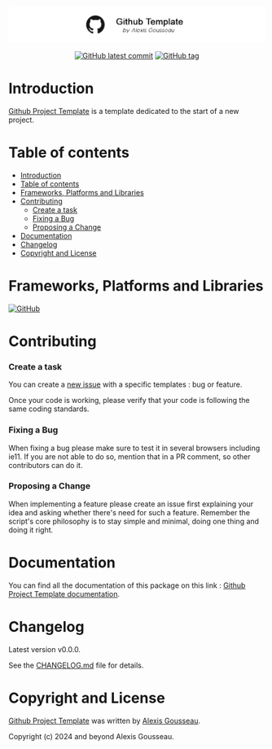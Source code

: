 <div align="center">

![Banner of the github account](./assets/images/github-visual.png)

[![GitHub latest commit](https://img.shields.io/github/last-commit/alexis-gss/github-template/develop?color=FFFFFF&style=for-the-badge)](https://github.com/alexis-gss/github-template/commit/master)
[![GitHub tag](https://img.shields.io/github/tag/alexis-gss/github-template?style=for-the-badge&color=FFFFFF)](https://github.com/alexis-gss/github-template/tags)

</div>

# Introduction
[Github Project Template](https://docs-github-template.alexis-gousseau.com) is a template dedicated to the start of a new project.

# Table of contents

- [Introduction](#introduction)
- [Table of contents](#table-of-contents)
- [Frameworks, Platforms and Libraries](#frameworks-platforms-and-libraries)
- [Contributing](#contributing)
    - [Create a task](#create-a-task)
    - [Fixing a Bug](#fixing-a-bug)
    - [Proposing a Change](#proposing-a-change)
- [Documentation](#documentation)
- [Changelog](#changelog)
- [Copyright and License](#copyright-and-license)

# Frameworks, Platforms and Libraries
<!-- https://ileriayo.github.io/markdown-badges/ -->
[![GitHub](https://img.shields.io/badge/github-%23121011.svg?style=for-the-badge&logo=github&logoColor=white)](https://github.com/)

# Contributing

### Create a task

You can create a [new issue](https://github.com/alexis-gss/github-template/issues/new/choose) with a specific templates : bug or feature.

Once your code is working, please verify that your code is following the same coding standards.

### Fixing a Bug

When fixing a bug please make sure to test it in several browsers including ie11. If you are not able to do so, mention that in a PR comment, so other contributors can do it.

### Proposing a Change

When implementing a feature please create an issue first explaining your idea and asking whether there's need for such a feature. Remember the script's core philosophy is to stay simple and minimal, doing one thing and doing it right.

# Documentation

You can find all the documentation of this package on this link : [Github Project Template documentation](https://docs-github-template.alexis-gousseau.com).

# Changelog

Latest version v0.0.0.

See the [CHANGELOG.md](CHANGELOG.md) file for details.

# Copyright and License

[Github Project Template](https://docs-github-template.alexis-gousseau.com) was written by [Alexis Gousseau](https://github.com/alexis-gss).

Copyright (c) 2024 and beyond Alexis Gousseau.
